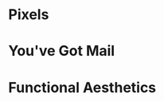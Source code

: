 <!-- TITLE: Pxl8 -->
<!-- SUBTITLE: The Official Wiki for all Pxl8 Projects -->

# Pixels
# You've Got Mail
# Functional Aesthetics